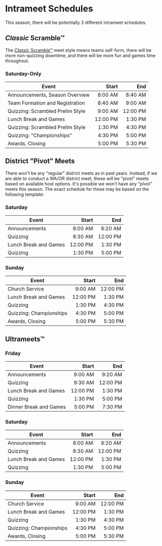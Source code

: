 # Intrameet Schedules

This season, there will be potentially 3 different intrameet schedules.

## *Classic* Scramble™

The
[*Classic* Scramble™](/district_governance/_meeting_minutes/2021-04-13.md#iclassiciscramblesuptmsup)
meet style means teams self-form, there will be more non-quizzing downtime, and
there will be more fun and games time throughout.

### Saturday-Only

| Event                            | Start    | End      |
|----------------------------------|---------:|---------:|
| Announcements, Season Overview   |  8:00 AM |  8:40 AM |
| Team Formation and Registration  |  8:40 AM |  9:00 AM |
| Quizzing: Scrambled Prelim Style |  9:00 AM | 12:00 PM |
| Lunch Break and Games            | 12:00 PM |  1:30 PM |
| Quizzing: Scrambled Prelim Style |  1:30 PM |  4:30 PM |
| Quizzing: "Championships"        |  4:30 PM |  5:00 PM |
| Awards, Closing                  |  5:00 PM |  5:30 PM |

## District "Pivot" Meets

There won't be any "regular" district meets as in past years. Instead, if we
are able to conduct a WA/OR district meet, these will be "pivot" meets based
on available host options. It's possible we won't have any "pivot" meets this
season. The exact schedule for these may be based on the following template:

### Saturday

| Event                 | Start    | End      |
|-----------------------|---------:|---------:|
| Announcements         |  8:00 AM |  8:20 AM |
| Quizzing              |  8:30 AM | 12:00 PM |
| Lunch Break and Games | 12:00 PM |  1:30 PM |
| Quizzing              |  1:30 PM |  5:00 PM |

### Sunday

| Event                   | Start    | End      |
|-------------------------|---------:|---------:|
| Church Service          |  9:00 AM | 12:00 PM |
| Lunch Break and Games   | 12:00 PM |  1:30 PM |
| Quizzing                |  1:30 PM |  4:30 PM |
| Quizzing: Championships |  4:30 PM |  5:00 PM |
| Awards, Closing         |  5:00 PM |  5:30 PM |

## Ultrameets™

### Friday

| Event                  | Start    | End      |
|------------------------|---------:|---------:|
| Announcements          |  9:00 AM |  9:20 AM |
| Quizzing               |  9:30 AM | 12:00 PM |
| Lunch Break and Games  | 12:00 PM |  1:30 PM |
| Quizzing               |  1:30 PM |  5:00 PM |
| Dinner Break and Games |  5:00 PM |  7:30 PM |

### Saturday

| Event                 | Start    | End      |
|-----------------------|---------:|---------:|
| Announcements         |  8:00 AM |  8:20 AM |
| Quizzing              |  8:30 AM | 12:00 PM |
| Lunch Break and Games | 12:00 PM |  1:30 PM |
| Quizzing              |  1:30 PM |  5:00 PM |

### Sunday

| Event                   | Start    | End      |
|-------------------------|---------:|---------:|
| Church Service          |  9:00 AM | 12:00 PM |
| Lunch Break and Games   | 12:00 PM |  1:30 PM |
| Quizzing                |  1:30 PM |  4:30 PM |
| Quizzing: Championships |  4:30 PM |  5:00 PM |
| Awards, Closing         |  5:00 PM |  5:30 PM |
